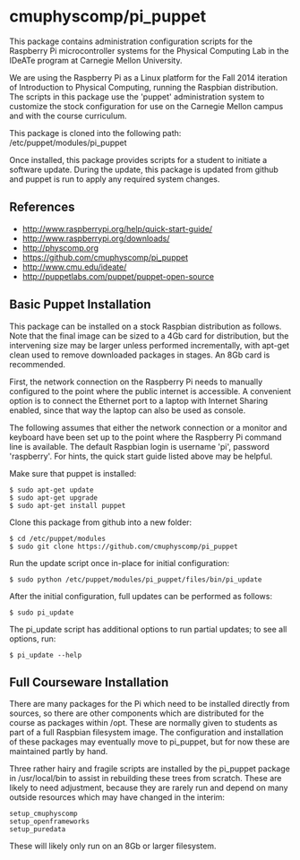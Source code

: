 cmuphyscomp/pi_puppet
=======================

This package contains administration configuration scripts for the Raspberry Pi
microcontroller systems for the Physical Computing Lab in the IDeATe program at
Carnegie Mellon University.

We are using the Raspberry Pi as a Linux platform for the Fall 2014 iteration of
Introduction to Physical Computing, running the Raspbian distribution. The
scripts in this package use the 'puppet' administration system to customize the
stock configuration for use on the Carnegie Mellon campus and with the course
curriculum.

This package is cloned into the following path:
/etc/puppet/modules/pi_puppet

Once installed, this package provides scripts for a student to initiate a
software update.  During the update, this package is updated from github and
puppet is run to apply any required system changes.


References
----------

  * http://www.raspberrypi.org/help/quick-start-guide/
  * http://www.raspberrypi.org/downloads/
  * http://physcomp.org
  * https://github.com/cmuphyscomp/pi_puppet
  * http://www.cmu.edu/ideate/
  * http://puppetlabs.com/puppet/puppet-open-source


Basic Puppet Installation
-------------------------

This package can be installed on a stock Raspbian distribution as follows.  Note
that the final image can be sized to a 4Gb card for distribution, but the
intervening size may be larger unless performed incrementally, with apt-get
clean used to remove downloaded packages in stages.  An 8Gb card is recommended.

First, the network connection on the Raspberry Pi needs to manually configured
to the point where the public internet is accessible.  A convenient option is to
connect the Ethernet port to a laptop with Internet Sharing enabled, since that
way the laptop can also be used as console.

The following assumes that either the network connection or a monitor and
keyboard have been set up to the point where the Raspberry Pi command line is
available. The default Raspbian login is username 'pi', password 'raspberry'.
For hints, the quick start guide listed above may be helpful.

Make sure that puppet is installed:

    $ sudo apt-get update
    $ sudo apt-get upgrade
    $ sudo apt-get install puppet

Clone this package from github into a new folder:

    $ cd /etc/puppet/modules
    $ sudo git clone https://github.com/cmuphyscomp/pi_puppet

Run the update script once in-place for initial configuration:

    $ sudo python /etc/puppet/modules/pi_puppet/files/bin/pi_update

After the initial configuration, full updates can be performed as follows:

    $ sudo pi_update

The pi_update script has additional options to run partial updates; to see all options, run:
   
    $ pi_update --help


Full Courseware Installation
----------------------------

There are many packages for the Pi which need to be installed directly from
sources, so there are other components which are distributed for the course as
packages within /opt.  These are normally given to students as part of a full
Raspbian filesystem image.  The configuration and installation of these packages
may eventually move to pi_puppet, but for now these are maintained partly by
hand.

Three rather hairy and fragile scripts are installed by the pi_puppet package in
/usr/local/bin to assist in rebuilding these trees from scratch.  These are
likely to need adjustment, because they are rarely run and depend on many
outside resources which may have changed in the interim:

    setup_cmuphyscomp
    setup_openframeworks
    setup_puredata

These will likely only run on an 8Gb or larger filesystem.

